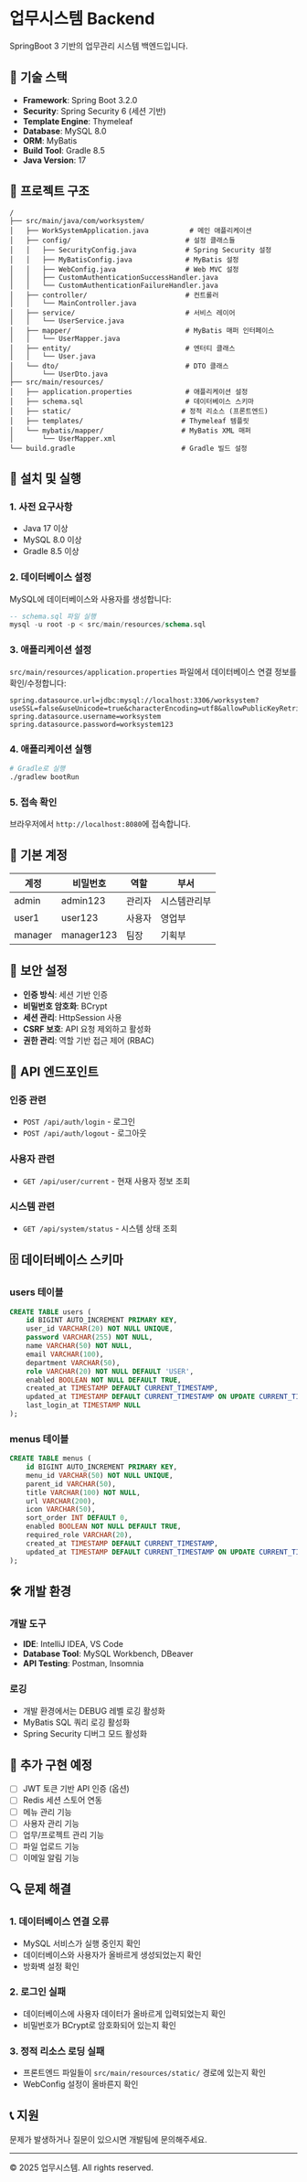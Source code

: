# 업무시스템 Backend

SpringBoot 3 기반의 업무관리 시스템 백엔드입니다.

## 🚀 기술 스택

- **Framework**: Spring Boot 3.2.0
- **Security**: Spring Security 6 (세션 기반)
- **Template Engine**: Thymeleaf
- **Database**: MySQL 8.0
- **ORM**: MyBatis
- **Build Tool**: Gradle 8.5
- **Java Version**: 17

## 📁 프로젝트 구조

```
/
├── src/main/java/com/worksystem/
│   ├── WorkSystemApplication.java          # 메인 애플리케이션
│   ├── config/                            # 설정 클래스들
│   │   ├── SecurityConfig.java            # Spring Security 설정
│   │   ├── MyBatisConfig.java             # MyBatis 설정
│   │   ├── WebConfig.java                 # Web MVC 설정
│   │   ├── CustomAuthenticationSuccessHandler.java
│   │   └── CustomAuthenticationFailureHandler.java
│   ├── controller/                        # 컨트롤러
│   │   └── MainController.java
│   ├── service/                           # 서비스 레이어
│   │   └── UserService.java
│   ├── mapper/                            # MyBatis 매퍼 인터페이스
│   │   └── UserMapper.java
│   ├── entity/                            # 엔터티 클래스
│   │   └── User.java
│   └── dto/                               # DTO 클래스
│       └── UserDto.java
├── src/main/resources/
│   ├── application.properties             # 애플리케이션 설정
│   ├── schema.sql                         # 데이터베이스 스키마
│   ├── static/                           # 정적 리소스 (프론트엔드)
│   ├── templates/                        # Thymeleaf 템플릿
│   └── mybatis/mapper/                   # MyBatis XML 매퍼
│       └── UserMapper.xml
└── build.gradle                          # Gradle 빌드 설정
```

## 🔧 설치 및 실행

### 1. 사전 요구사항
- Java 17 이상
- MySQL 8.0 이상
- Gradle 8.5 이상

### 2. 데이터베이스 설정

MySQL에 데이터베이스와 사용자를 생성합니다:

```sql
-- schema.sql 파일 실행
mysql -u root -p < src/main/resources/schema.sql
```

### 3. 애플리케이션 설정

`src/main/resources/application.properties` 파일에서 데이터베이스 연결 정보를 확인/수정합니다:

```properties
spring.datasource.url=jdbc:mysql://localhost:3306/worksystem?useSSL=false&useUnicode=true&characterEncoding=utf8&allowPublicKeyRetrieval=true&serverTimezone=Asia/Seoul
spring.datasource.username=worksystem
spring.datasource.password=worksystem123
```

### 4. 애플리케이션 실행

```bash
# Gradle로 실행
./gradlew bootRun

```

### 5. 접속 확인

브라우저에서 `http://localhost:8080`에 접속합니다.

## 👤 기본 계정

| 계정 | 비밀번호 | 역할 | 부서 |
|------|----------|------|------|
| admin | admin123 | 관리자 | 시스템관리부 |
| user1 | user123 | 사용자 | 영업부 |
| manager | manager123 | 팀장 | 기획부 |

## 🔐 보안 설정

- **인증 방식**: 세션 기반 인증
- **비밀번호 암호화**: BCrypt
- **세션 관리**: HttpSession 사용
- **CSRF 보호**: API 요청 제외하고 활성화
- **권한 관리**: 역할 기반 접근 제어 (RBAC)

## 📡 API 엔드포인트

### 인증 관련
- `POST /api/auth/login` - 로그인
- `POST /api/auth/logout` - 로그아웃

### 사용자 관련
- `GET /api/user/current` - 현재 사용자 정보 조회

### 시스템 관련
- `GET /api/system/status` - 시스템 상태 조회

## 🗄️ 데이터베이스 스키마

### users 테이블
```sql
CREATE TABLE users (
    id BIGINT AUTO_INCREMENT PRIMARY KEY,
    user_id VARCHAR(20) NOT NULL UNIQUE,
    password VARCHAR(255) NOT NULL,
    name VARCHAR(50) NOT NULL,
    email VARCHAR(100),
    department VARCHAR(50),
    role VARCHAR(20) NOT NULL DEFAULT 'USER',
    enabled BOOLEAN NOT NULL DEFAULT TRUE,
    created_at TIMESTAMP DEFAULT CURRENT_TIMESTAMP,
    updated_at TIMESTAMP DEFAULT CURRENT_TIMESTAMP ON UPDATE CURRENT_TIMESTAMP,
    last_login_at TIMESTAMP NULL
);
```

### menus 테이블
```sql
CREATE TABLE menus (
    id BIGINT AUTO_INCREMENT PRIMARY KEY,
    menu_id VARCHAR(50) NOT NULL UNIQUE,
    parent_id VARCHAR(50),
    title VARCHAR(100) NOT NULL,
    url VARCHAR(200),
    icon VARCHAR(50),
    sort_order INT DEFAULT 0,
    enabled BOOLEAN NOT NULL DEFAULT TRUE,
    required_role VARCHAR(20),
    created_at TIMESTAMP DEFAULT CURRENT_TIMESTAMP,
    updated_at TIMESTAMP DEFAULT CURRENT_TIMESTAMP ON UPDATE CURRENT_TIMESTAMP
);
```

## 🛠️ 개발 환경

### 개발 도구
- **IDE**: IntelliJ IDEA, VS Code
- **Database Tool**: MySQL Workbench, DBeaver
- **API Testing**: Postman, Insomnia

### 로깅
- 개발 환경에서는 DEBUG 레벨 로깅 활성화
- MyBatis SQL 쿼리 로깅 활성화
- Spring Security 디버그 모드 활성화

## 📝 추가 구현 예정

- [ ] JWT 토큰 기반 API 인증 (옵션)
- [ ] Redis 세션 스토어 연동
- [ ] 메뉴 관리 기능
- [ ] 사용자 관리 기능
- [ ] 업무/프로젝트 관리 기능
- [ ] 파일 업로드 기능
- [ ] 이메일 알림 기능

## 🔍 문제 해결

### 1. 데이터베이스 연결 오류
- MySQL 서비스가 실행 중인지 확인
- 데이터베이스와 사용자가 올바르게 생성되었는지 확인
- 방화벽 설정 확인

### 2. 로그인 실패
- 데이터베이스에 사용자 데이터가 올바르게 입력되었는지 확인
- 비밀번호가 BCrypt로 암호화되어 있는지 확인

### 3. 정적 리소스 로딩 실패
- 프론트엔드 파일들이 `src/main/resources/static/` 경로에 있는지 확인
- WebConfig 설정이 올바른지 확인

## 📞 지원

문제가 발생하거나 질문이 있으시면 개발팀에 문의해주세요.

---

© 2025 업무시스템. All rights reserved.
